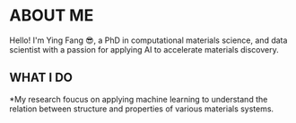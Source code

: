 # ABOUT ME
Hello! I'm Ying Fang 😎, a PhD in computational materials science, and data scientist with a passion for applying AI to accelerate materials discovery. 

## WHAT I DO
*My research foucus on applying machine learning to understand the relation between structure and properties of various materials systems.

